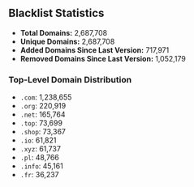 ## Blacklist Statistics

- **Total Domains:** 2,687,708
- **Unique Domains:** 2,687,708
- **Added Domains Since Last Version:** 717,971
- **Removed Domains Since Last Version:** 1,052,179

### Top-Level Domain Distribution

-  `.com`: 1,238,655
-  `.org`: 220,919
-  `.net`: 165,764
-  `.top`: 73,699
-  `.shop`: 73,367
-  `.io`: 61,821
-  `.xyz`: 61,737
-  `.pl`: 48,766
-  `.info`: 45,161
-  `.fr`: 36,237
